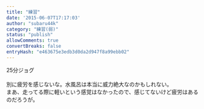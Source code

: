 ```yaml
---
title: "練習"
date: '2015-06-07T17:17:03'
author: "subaru44k"
category: "練習(弱)"
status: "publish"
allowComments: true
convertBreaks: false
entryHash: "e463675e3edb3d0da2d947f8a99ebb02"
---
```

25分ジョグ<br>
<br>
別に疲労を感じないな。水風呂は本当に威力絶大なのかもしれない。<br>
まあ、走ってる際に軽いという感覚はなかったので、感じてないけど疲労はあるのだろうが。
